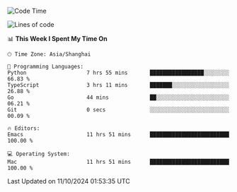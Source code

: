 <!--START_SECTION:waka-->
![Code Time](http://img.shields.io/badge/Code%20Time-2%2C226%20hrs%2041%20mins-blue)

![Lines of code](https://img.shields.io/badge/From%20Hello%20World%20I%27ve%20Written-308.1%20thousand%20lines%20of%20code-blue)

📊 **This Week I Spent My Time On** 

```text
🕑︎ Time Zone: Asia/Shanghai

💬 Programming Languages: 
Python                   7 hrs 55 mins       █████████████████░░░░░░░░   66.83 % 
TypeScript               3 hrs 11 mins       ███████░░░░░░░░░░░░░░░░░░   26.88 % 
Go                       44 mins             ██░░░░░░░░░░░░░░░░░░░░░░░   06.21 % 
Git                      0 secs              ░░░░░░░░░░░░░░░░░░░░░░░░░   00.09 % 

🔥 Editors: 
Emacs                    11 hrs 51 mins      █████████████████████████   100.00 % 

💻 Operating System: 
Mac                      11 hrs 51 mins      █████████████████████████   100.00 % 
```


 Last Updated on 11/10/2024 01:53:35 UTC
<!--END_SECTION:waka-->
